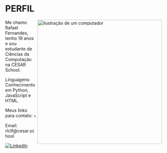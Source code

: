 # PERFIL
<img src="https://raw.githubusercontent.com/MicaelliMedeiros/micaellimedeiros/master/image/computer-illustration.png" alt="ilustração de um computador" min-width="400px" max-width="400px" width="400px" align="right">

<p align="left"> 
  Me chamo Rafael Fernandes, tenho 19 anos e sou estudante de Ciências da Computação na CESAR School.
</p>

<p align="left">
  Linguagens: Conhecimento em Python, JavaScript e HTML.
</p>

<p align="left">
  Meus links para contato: ⤵️
</p>
</p>Email: rlclf@cesar.school<p>

<p align="left">
  <a href="#" title="LinkedIn">
  <img src="https://img.shields.io/badge/-Linkedin-0e76a8?style=flat-square&logo=Linkedin&logoColor=white&link=www.linkedin.com/in/rafael-cfernandes" alt="LinkedIn"/></a>
  
